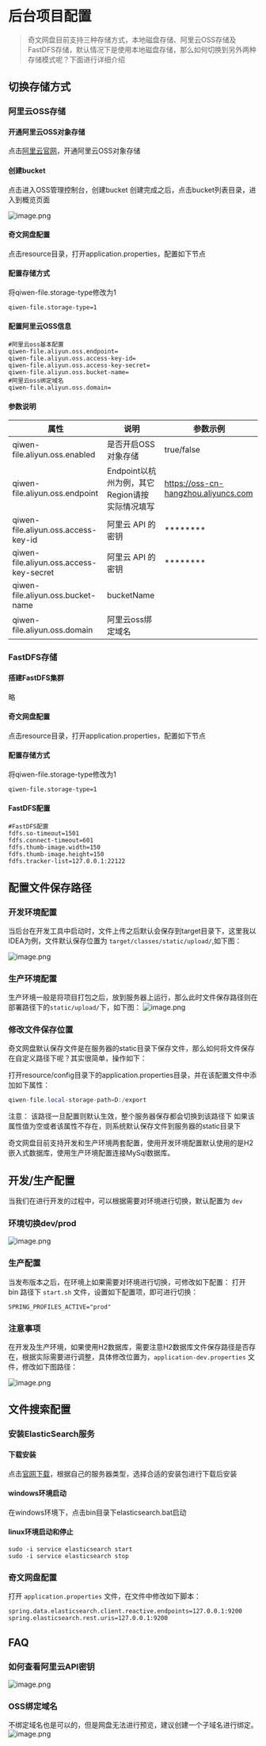 # 后台项目配置

> 奇文网盘目前支持三种存储方式，本地磁盘存储、阿里云OSS存储及FastDFS存储，默认情况下是使用本地磁盘存储，那么如何切换到另外两种存储模式呢？下面进行详细介绍

## 切换存储方式

### 阿里云OSS存储

#### 开通阿里云OSS对象存储
点击[阿里云官网](https://promotion.aliyun.com/ntms/yunparter/invite.html?userCode=c3m9d2cm)，开通阿里云OSS对象存储

#### 创建bucket
点击进入OSS管理控制台，创建bucket
创建完成之后，点击bucket列表目录，进入到概览页面

![image.png](./img/backend/createBucket.png)

#### 奇文网盘配置
点击resource目录，打开application.properties，配置如下节点
#### 配置存储方式
将qiwen-file.storage-type修改为1
```properties
qiwen-file.storage-type=1
```
#### 配置阿里云OSS信息
```properties
#阿里云oss基本配置
qiwen-file.aliyun.oss.endpoint=
qiwen-file.aliyun.oss.access-key-id=
qiwen-file.aliyun.oss.access-key-secret=
qiwen-file.aliyun.oss.bucket-name=
#阿里云oss绑定域名
qiwen-file.aliyun.oss.domain=

```
#### 参数说明
|属性|说明|参数示例|
|-|-|-|
|qiwen-file.aliyun.oss.enabled|是否开启OSS对象存储|true/false|
|qiwen-file.aliyun.oss.endpoint|Endpoint以杭州为例，其它Region请按实际情况填写|https://oss-cn-hangzhou.aliyuncs.com|
|qiwen-file.aliyun.oss.access-key-id|阿里云 API 的密钥|********|
|qiwen-file.aliyun.oss.access-key-secret|阿里云 API 的密钥|********|
|qiwen-file.aliyun.oss.bucket-name|bucketName||
|qiwen-file.aliyun.oss.domain|阿里云oss绑定域名||

### FastDFS存储
#### 搭建FastDFS集群
略
#### 奇文网盘配置
点击resource目录，打开application.properties，配置如下节点
#### 配置存储方式
将qiwen-file.storage-type修改为1
```properties
qiwen-file.storage-type=1
```
#### FastDFS配置
```properties
#FastDFS配置
fdfs.so-timeout=1501
fdfs.connect-timeout=601
fdfs.thumb-image.width=150
fdfs.thumb-image.height=150
fdfs.tracker-list=127.0.0.1:22122 
```

## 配置文件保存路径
### 开发环境配置
当后台在开发工具中启动时，文件上传之后默认会保存到target目录下，这里我以IDEA为例，文件默认保存位置为 `target/classes/static/upload/`,如下图：

![image.png](https://www.qiwenshare.com/api/upload/20210410/3191618069690480.png)

### 生产环境配置

生产环境一般是将项目打包之后，放到服务器上运行，那么此时文件保存路径则在部署路径下的`static/upload/`下，如下图：
![image.png](https://www.qiwenshare.com/api/upload/20210410/69971618069856444.png)


### 修改文件保存位置
奇文网盘默认保存文件是在服务器的static目录下保存文件，那么如何将文件保存在自定义路径下呢？其实很简单，操作如下：

打开resource/config目录下的application.properties目录，并在该配置文件中添加如下属性：

```java
qiwen-file.local-storage-path=D:/export
```
注意：
该路径一旦配置则默认生效，整个服务器保存都会切换到该路径下
如果该属性值为空或者该属性不存在，则系统默认保存文件到服务器的static目录下


奇文网盘目前支持开发和生产环境两套配置，使用开发环境配置默认使用的是H2嵌入式数据库，使用生产环境配置连接MySql数据库。

## 开发/生产配置
当我们在进行开发的过程中，可以根据需要对环境进行切换，默认配置为 `dev`

### 环境切换dev/prod

![image.png](https://www.qiwenshare.com/api/upload/20210411/17151618070408034.png)

### 生产配置

当发布版本之后，在环境上如果需要对环境进行切换，可修改如下配置：
打开 bin 路径下 `start.sh` 文件，设置如下配置项，即可进行切换：

```shell
SPRING_PROFILES_ACTIVE="prod"
```
### 注意事项

在开发及生产环境，如果使用H2数据库，需要注意H2数据库文件保存路径是否存在，根据实际需要进行调整，具体修改位置为，`application-dev.properties` 文件，修改如下图路径：

![image.png](https://www.qiwenshare.com/api/upload/20210312/65971615558232387.png)


## 文件搜索配置
### 安装ElasticSearch服务
#### 下载安装
点击[官网下载](https://www.elastic.co/cn/downloads/elasticsearch)，根据自己的服务器类型，选择合适的安装包进行下载后安装

#### windows环境启动
在windows环境下，点击bin目录下elasticsearch.bat启动
#### linux环境启动和停止
```shell
sudo -i service elasticsearch start
sudo -i service elasticsearch stop
```
### 奇文网盘配置

打开 `application.properties` 文件，在文件中修改如下脚本：

```properties
spring.data.elasticsearch.client.reactive.endpoints=127.0.0.1:9200
spring.elasticsearch.rest.uris=127.0.0.1:9200
```
## FAQ
### 如何查看阿里云API密钥
![image.png](./img/backend/showAliyunAPIMiyao.png)

### OSS绑定域名
不绑定域名也是可以的，但是网盘无法进行预览，建议创建一个子域名进行绑定。
![image.png](./img/backend/OssYuMing.png)


